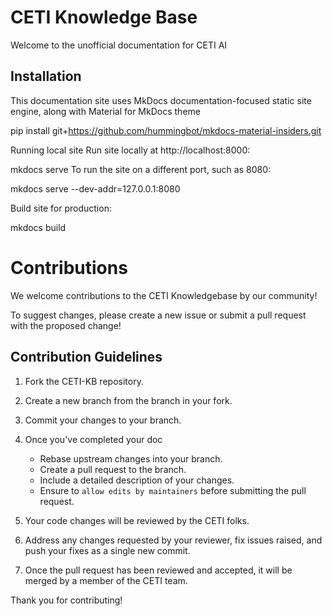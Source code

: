 # CETI Knowledge Base

Welcome to the unofficial documentation for CETI AI 

## Installation

This documentation site uses MkDocs documentation-focused static site engine, along with Material for MkDocs theme

pip install git+https://github.com/hummingbot/mkdocs-material-insiders.git  

Running local site
Run site locally at http://localhost:8000:

mkdocs serve
To run the site on a different port, such as 8080:

mkdocs serve --dev-addr=127.0.0.1:8080

Build site for production:

mkdocs build

# Contributions

We welcome contributions to the CETI Knowledgebase by our community! 

To suggest changes, please create a new issue or submit a pull request with the proposed change!

## Contribution Guidelines

1. Fork the CETI-KB repository.
2. Create a new branch from the branch in your fork.
3. Commit your changes to your branch.
4. Once you've completed your doc

   - Rebase upstream changes into your branch.
   - Create a pull request to the branch.
   - Include a detailed description of your changes.
   - Ensure to `allow edits by maintainers` before submitting the pull request.

5. Your code changes will be reviewed by the CETI folks.
6. Address any changes requested by your reviewer, fix issues raised, and push your fixes as a single new commit.
7. Once the pull request has been reviewed and accepted, it will be merged by a member of the CETI team.

 Thank you for contributing!